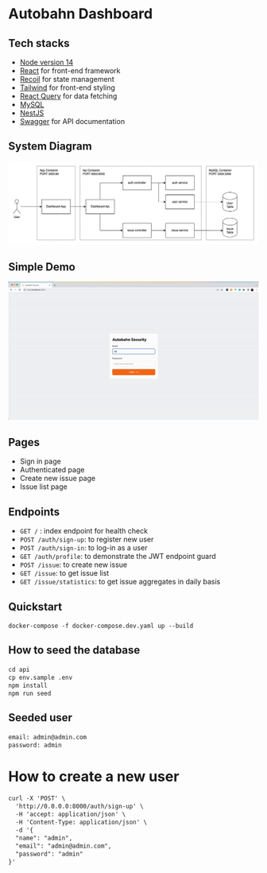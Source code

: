 # Autobahn Dashboard

## Tech stacks
- [Node version 14](https://nodejs.org/en/blog/release/v14.17.3/)
- [React](https://reactjs.org/) for front-end framework
- [Recoil](https://recoiljs.org/) for state management
- [Tailwind](https://tailwindcss.com/) for front-end styling
- [React Query](https://tanstack.com/query) for data fetching
- [MySQL](https://www.mysql.com/)
- [NestJS](https://nestjs.com/)
- [Swagger](https://swagger.io/) for API documentation

## System Diagram
![System Diagram](/docs/system-diagram.png)

## Simple Demo
![Demo](/docs/demo.gif)

## Pages
- Sign in page
- Authenticated page
- Create new issue page
- Issue list page

## Endpoints
- `GET /` : index endpoint for health check
- `POST /auth/sign-up`: to register new user
- `POST /auth/sign-in`: to log-in as a user
- `GET /auth/profile`: to demonstrate the JWT endpoint guard 
- `POST /issue`: to create new issue 
- `GET /issue`: to get issue list
- `GET /issue/statistics`: to get issue aggregates in daily basis

## Quickstart
```
docker-compose -f docker-compose.dev.yaml up --build
```

## How to seed the database
```
cd api
cp env.sample .env
npm install
npm run seed
```

## Seeded user
```
email: admin@admin.com
password: admin
```

# How to create a new user
```
curl -X 'POST' \
  'http://0.0.0.0:8000/auth/sign-up' \
  -H 'accept: application/json' \
  -H 'Content-Type: application/json' \
  -d '{
  "name": "admin",
  "email": "admin@admin.com",
  "password": "admin"
}'
```
